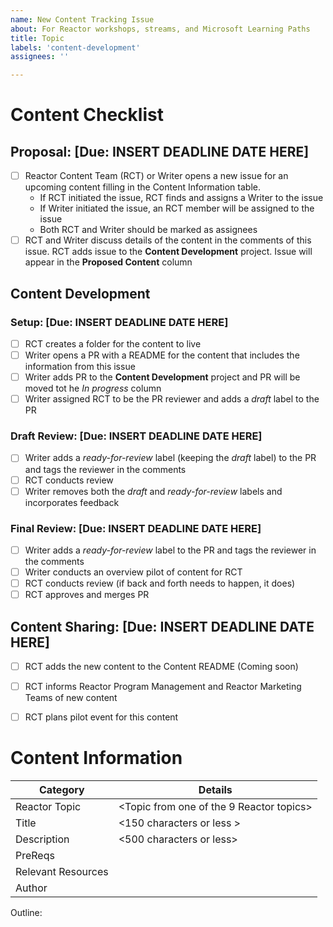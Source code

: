 ```yaml
---
name: New Content Tracking Issue
about: For Reactor workshops, streams, and Microsoft Learning Paths
title: Topic
labels: 'content-development'
assignees: ''

---
```


# Content Checklist
## Proposal: [Due: INSERT DEADLINE DATE HERE]
- [ ] Reactor Content Team (RCT) or Writer opens a new issue for an upcoming content filling in the Content Information table. 
  - If RCT initiated the issue, RCT finds and assigns a Writer to the issue
  - If Writer initiated the issue, an RCT member will be assigned to the issue
  - Both RCT and Writer should be marked as assignees
- [ ] RCT and Writer discuss details of the content in the comments of this issue. RCT adds issue to the __Content Development__ project. Issue will appear in the __Proposed Content__ column

## Content Development
### Setup: [Due: INSERT DEADLINE DATE HERE]
- [ ] RCT creates a folder for the content to live
- [ ] Writer opens a PR with a README for the content that includes the information from this issue
- [ ] Writer adds PR to the __Content Development__ project and PR will be moved tot he _In progress_ column
- [ ] Writer assigned RCT to be the PR reviewer and adds a _draft_ label to the PR

### Draft Review: [Due: INSERT DEADLINE DATE HERE]
- [ ] Writer adds a _ready-for-review_ label (keeping the _draft_ label) to the PR and tags the reviewer in the comments
- [ ] RCT conducts review
- [ ] Writer removes both the _draft_ and _ready-for-review_ labels and incorporates feedback

### Final Review: [Due: INSERT DEADLINE DATE HERE]
- [ ] Writer adds a _ready-for-review_ label to the PR and tags the reviewer in the comments
- [ ] Writer conducts an overview pilot of content for RCT
- [ ] RCT conducts review (if back and forth needs to happen, it does)
- [ ] RCT approves and merges PR

## Content Sharing: [Due: INSERT DEADLINE DATE HERE]
- [ ] RCT adds the new content to the Content README (Coming soon) 
- [ ] RCT informs Reactor Program Management and Reactor Marketing Teams of new content
- [ ] RCT plans pilot event for this content


# Content Information
| Category | Details |
|-----------|---------|
| Reactor Topic | <Topic from one of the 9 Reactor topics> |
| Title | <150 characters or less > |
| Description | <500 characters or less> |
| PreReqs | <Describe what prior knowledge attendees should have> |
| Relevant Resources | <Include links to other relevant resources> |
| Author | <Name or GitHub alias> |

Outline:
<Please include an outline of the content>
